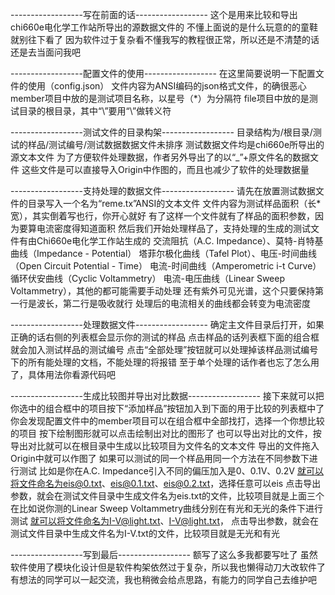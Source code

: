 ------------------写在前面的话------------------
这个是用来比较和导出chi660e电化学工作站所导出的源数据文件的
不懂上面说的是什么玩意的的童鞋就别往下看了
因为软件过于复杂看不懂我写的教程很正常，所以还是不清楚的话还是去当面问我吧


------------------配置文件的使用------------------
在这里简要说明一下配置文件的使用（config.json）
文件内容为ANSI编码的json格式文件，的确很恶心
member项目中放的是测试项目名称，以星号（*）为分隔符
file项目中放的是测试目录的根目录，其中“\”要用“\\”做转义符


------------------测试文件的目录构架------------------
目录结构为/根目录/测试的样品/测试编号/测试数据数据文件未排序
测试数据文件均是chi660e所导出的源文本文件
为了方便软件处理数据，作者另外导出了的以“_”+原文件名的数据文件
这些文件是可以直接导入Origin中作图的，而且也减少了软件的处理数据量


------------------支持处理的数据文件------------------
请先在放置测试数据文件的目录写入一个名为“reme.tx”ANSI的文本文件
文件内容为测试样品面积（长*宽），其实倒着写也行，你开心就好
有了这样一个文件就有了样品的面积参数，因为要算电流密度得知道面积
然后我们开始处理样品了，支持处理的生成的测试文件有由Chi660e电化学工作站生成的
交流阻抗（A.C. Impedance）、莫特-肖特基曲线（Impedance - Potential）
塔菲尔极化曲线（Tafel Plot）、电压-时间曲线（Open Circuit Potential - Time）
电流-时间曲线（Amperometric i-t Curve）循环伏安曲线（Cyclic Voltammetry）
电流-电压曲线（Linear Sweep Voltammetry），其他的都可能需要手动处理
还有紫外可见光谱，这个只要保持第一行是波长，第二行是吸收就行
处理后的电流相关的曲线都会转变为电流密度



------------------处理数据文件------------------
确定主文件目录后打开，如果正确的话右侧的列表框会显示你的测试的样品
点击样品的话列表框下面的组合框就会加入测试样品的测试编号
点击“全部处理”按钮就可以处理掉该样品测试编号下的所有能处理的文档，不能处理的将报错
至于单个处理的话作者也忘了怎么用了，具体用法你看源代码吧


------------------生成比较图并导出对比数据------------------
接下来就可以把你选中的组合框中的项目按下“添加样品”按钮加入到下面的用于比较的列表框中了
你会发现配置文件中的member项目可以在组合框中全部找打，选择一个你想比较的项目
按下绘制图形就可以点击绘制出对比的图形了
也可以导出对比的文件，按导出对比就可以在根目录中生成以比较项目为文件名的文本文件
导出的文件拖入Origin中就可以作图了
如果可以测试的同一个样品用同一个方法在不同参数下进行测试
比如是你在A.C. Impedance引入不同的偏压加入是0、0.1V、0.2V
就可以将文件命名为eis@0.txt、eis@0.1.txt、eis@0.2.txt，选择任意可以eis
点击导出参数，就会在测试文件目录中生成文件名为eis.txt的文件，比较项目就是上面三个
在比如说你测的Linear Sweep Voltammetry曲线分别在有光和无光的条件下进行测试
就可以将文件命名为I-V@light.txt、I-V@light.txt，
点击导出参数，就会在测试文件目录中生成文件名为I-V.txt的文件，比较项目就是无光和有光


------------------写到最后------------------
额写了这么多我都要写吐了
虽然软件使用了模块化设计但是软件构架依然过于复杂，所以我也懒得动刀大改软件了
有想法的同学可以一起交流，我也稍微会给点思路，有能力的同学自己去维护吧
